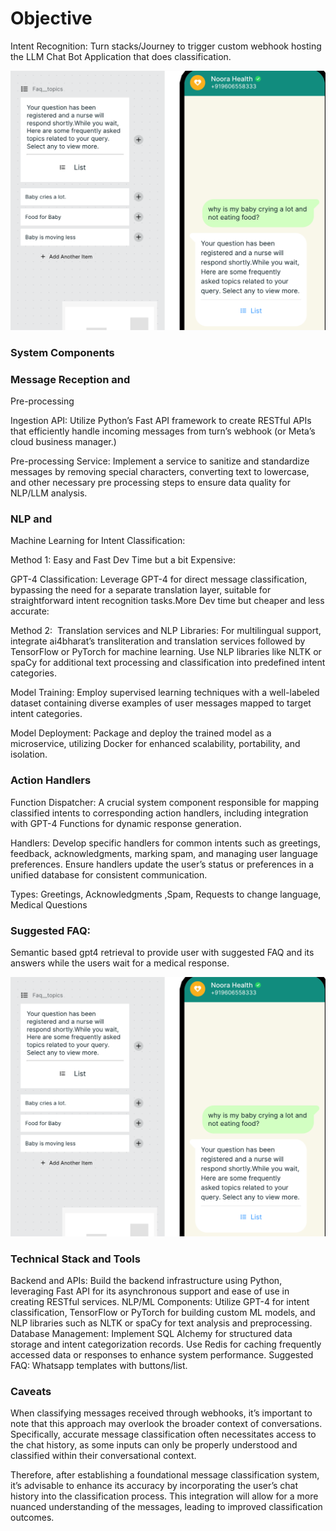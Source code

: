 # Objective

Intent Recognition: Turn stacks/Journey to trigger custom webhook
hosting the LLM Chat Bot Application that does classification.

![Untitled](img/Untitled.png)

<!-- ![Untitled](../Engineering%20f06030dea04e40cf84573246d73d39f9/Untitled.png) -->

### System Components

### Message Reception and

Pre-processing

Ingestion API: Utilize Python’s Fast API framework to create RESTful
APIs that efficiently handle incoming messages from turn’s webhook (or
Meta’s cloud business manager.)

Pre-processing Service: Implement a service to sanitize and
standardize messages by removing special characters, converting text to
lowercase, and other necessary pre processing steps to ensure data
quality for NLP/LLM analysis.

### NLP and

Machine Learning for Intent Classification:

Method 1: Easy and Fast Dev Time but a bit Expensive:

GPT-4 Classification: Leverage GPT-4 for direct message
classification, bypassing the need for a separate translation layer,
suitable for straightforward intent recognition tasks.More Dev time but
cheaper and less accurate:

Method 2:  Translation services and NLP Libraries: For multilingual
support, integrate ai4bharat’s transliteration and translation services
followed by TensorFlow or PyTorch for machine learning. Use NLP
libraries like NLTK or spaCy for additional text processing and
classification into predefined intent categories.

Model Training: Employ supervised learning techniques with a
well-labeled dataset containing diverse examples of user messages mapped
to target intent categories.

Model Deployment: Package and deploy the trained model as a
microservice, utilizing Docker for enhanced scalability, portability,
and isolation.

### Action Handlers

Function Dispatcher: A crucial system component responsible for
mapping classified intents to corresponding action handlers, including
integration with GPT-4 Functions for dynamic response generation.

Handlers: Develop specific handlers for common intents such as
greetings, feedback, acknowledgments, marking spam, and managing user
language preferences. Ensure handlers update the user’s status or
preferences in a unified database for consistent communication.

Types: Greetings, Acknowledgments ,Spam, Requests to change language,
Medical Questions

### Suggested FAQ:

Semantic based gpt4 retrieval to provide user with suggested FAQ and
its answers while the users wait for a medical response.

![Whatsapp response](img/whatsapp.png)

<!-- ![Untitled](Objective%2087c497e68c234d699d6825e2549b06ce/Untitled.png) -->

### Technical Stack and Tools

Backend and APIs: Build the backend infrastructure using Python,
leveraging Fast API for its asynchronous support and ease of use in
creating RESTful services. NLP/ML Components: Utilize GPT-4 for intent
classification, TensorFlow or PyTorch for building custom ML models, and
NLP libraries such as NLTK or spaCy for text analysis and preprocessing.
Database Management: Implement SQL Alchemy for structured data storage
and intent categorization records. Use Redis for caching frequently
accessed data or responses to enhance system performance. Suggested FAQ:
Whatsapp templates with buttons/list.

### Caveats

When classifying messages received through webhooks, it’s important
to note that this approach may overlook the broader context of
conversations. Specifically, accurate message classification often
necessitates access to the chat history, as some inputs can only be
properly understood and classified within their conversational
context.

Therefore, after establishing a foundational message classification
system, it’s advisable to enhance its accuracy by incorporating the
user’s chat history into the classification process. This integration
will allow for a more nuanced understanding of the messages, leading to
improved classification outcomes.
